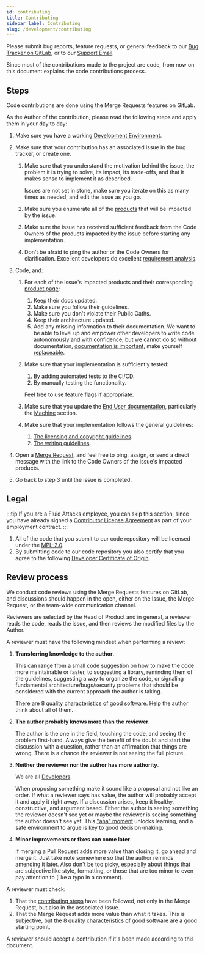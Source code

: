 ```yaml
---
id: contributing
title: Contributing
sidebar_label: Contributing
slug: /development/contributing
---
```


Please submit bug reports,
feature requests,
or general feedback to our [Bug Tracker on GitLab](https://gitlab.com/fluidattacks/universe/-/issues),
or to our [Support Email](mailto:help@fluidattacks.com).

Since most of the contributions made to the project are code,
from now on this document explains the code contributions process.

## Steps

Code contributions are done using the Merge Requests features on GitLab.

As the Author of the contribution,
please read the following steps
and apply them in your day to day:

1. Make sure you have a working [Development Environment](/development/setup/environment).

1. Make sure that your contribution has an associated issue in the bug tracker,
   or create one.

   1. Make sure that you understand the motivation behind the issue,
      the problem it is trying to solve,
      its impact, its trade-offs,
      and that it makes sense to implement it as described.

      Issues are not set in stone,
      make sure you iterate on this as many times as needed,
      and edit the issue as you go.

   1. Make sure you enumerate all of the [products](/development/products)
      that will be impacted by the issue.

   1. Make sure the issue has received sufficient feedback from the Code Owners
      of the products impacted by the issue
      before starting any implementation.

   1. Don't be afraid to ping the author or the Code Owners for clarification.
      Excellent developers do excellent
      [requirement analysis](https://en.wikipedia.org/wiki/Requirements_analysis).

1. Code, and:

   1. For each of the issue's impacted products
      and their corresponding [product page](/development/products):

      1. Keep their docs updated.
      1. Make sure you follow their guidelines.
      1. Make sure you don't violate their Public Oaths.
      1. Keep their architecture updated.
      1. Add any missing information to their documentation.
         We want to be able to level up and empower other developers
         to write code autonomously and with confidence,
         but we cannot do so without documentation,
         [documentation is important](https://dilbert.com/strip/2007-11-26),
         make yourself [replaceable](https://betterprogramming.pub/programmers-make-yourself-replaceable-1b08a94bf5).

   1. Make sure that your implementation is sufficiently tested:

      1. By adding automated tests to the CI/CD.
      1. By manually testing the functionality.

      Feel free to use feature flags if appropriate.

   1. Make sure that you update the [End User documentation](/),
      particularly the [Machine](/machine/web/arm) section.

   1. Make sure that your implementation follows the general guidelines:

      1. [The licensing and copyright guidelines](/development/licensing-and-copyright).
      1. [The writing guidelines](/development/writing).

1. Open a [Merge Request](https://gitlab.com/fluidattacks/universe/-/merge_requests),
   and feel free to ping,
   assign,
   or send a direct message with the link
   to the Code Owners of the issue's impacted products.

1. Go back to step 3 until the issue is completed.

## Legal

:::tip
If you are a Fluid Attacks employee, you can skip this section,
since you have already signed a
[Contributor License Agreement](https://en.wikipedia.org/wiki/Contributor_License_Agreement)
as part of your employment contract.
:::

1. All of the code that you submit to our code repository
   will be licensed under the [MPL-2.0](https://www.mozilla.org/en-US/MPL/2.0/).
1. By submitting code to our code repository
   you also certify that you agree to the following
   [Developer Certificate of Origin](https://developercertificate.org/).

## Review process

We conduct code reviews using the Merge Requests features on GitLab,
and discussions should happen in the open,
either on the Issue,
the Merge Request,
or the team-wide communication channel.

Reviewers are selected by the Head of Product
and in general,
a reviewer reads the code,
reads the issue,
and then reviews the modified files by the Author.

A reviewer must have the following mindset
when performing a review:

1. **Transferring knowledge to the author**.

   This can range from a small code suggestion
   on how to make the code more maintainable or faster,
   to suggesting a library,
   reminding them of the guidelines,
   suggesting a way to organize the code,
   or signaling fundamental architecture/bugs/security problems
   that should be considered
   with the current approach the author is taking.

   [There are 8 quality characteristics of good software](https://iso25000.com/index.php/en/iso-25000-standards/iso-25010).
   Help the author think about all of them.

1. **The author probably knows more than the reviewer**.

   The author is the one in the field,
   touching the code,
   and seeing the problem first-hand.
   Always give the benefit of the doubt
   and start the discussion with a question,
   rather than an affirmation that things are wrong.
   There is a chance the reviewer is not seeing the full picture.

1. **Neither the reviewer nor the author has more authority**.

   We are all [Developers](/development/governance).

   When proposing something make it sound like a proposal
   and not like an order.
   If what a reviewer says has value,
   the author will probably accept it and apply it right away.
   If a discussion arises,
   keep it healthy, constructive, and argument based.
   Either the author is seeing something the reviewer doesn't see yet
   or maybe the reviewer is seeing something the author doesn't see yet.
   This ["aha" moment](https://www.wordnik.com/words/aha%20moment)
   unlocks learning,
   and a safe environment to argue is key to good decision-making.

1. **Minor improvements or fixes can come later**.

   If merging a Pull Request adds more value
   than closing it,
   go ahead and merge it.
   Just take note somewhere so that the author reminds amending it later.
   Also don't be too picky,
   especially about things that are subjective like style, formatting,
   or those that are too minor
   to even pay attention to (like a typo in a comment).

A reviewer must check:

1. That the [contributing steps](#steps) have been followed,
   not only in the Merge Request, but also in the associated Issue.
1. That the Merge Request adds more value than what it takes.
   This is subjective, but the
   [8 quality characteristics of good software](https://iso25000.com/index.php/en/iso-25000-standards/iso-25010)
   are a good starting point.

A reviewer should accept a contribution if it's been made
according to this document.
